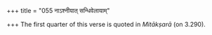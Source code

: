 +++
title = "055 नाऽश्नीयात् सन्धिवेलायाम्"

+++
The first quarter of this verse is quoted in *Mitākṣarā* (on 3.290).


